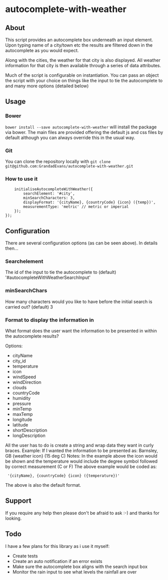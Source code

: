 # autocomplete-with-weather

## About
This script provides an autocomplete box underneath an input element. Upon typing name of a city/town etc the results are filtered down in the autocomplete as you would expect.

Along with the cities, the weather for that city is also displayed. All weather information for that city is then available through a series of data attributes.

Much of the script is configurable on instantiation. You can pass an object the script with your choice on things like the input to tie the autocomplete to and many more options (detailed below)

## Usage

### Bower
`bower install --save autocomplete-with-weather` will install the package via bower. The main files are provided offering the default js and css files by default although you can always override this in the usual way.

### Git
You can clone the repository locally with `git clone git@github.com:GrandadEvans/autocomplete-with-weather.git`

### How to use it
		initialiseAutocompleteWithWeather({
			searchElement: '#city',
			minSearchCharacters: 3,
			displayFormat: '{cityName}, {countryCode} {icon} ({temp})',
			measurementType: 'metric' // metric or imperial
		});
	});

## Configuration

There are several configuration options (as can be seen above). In details then&hellip;

### Searchelement
The id of the input to tie the autocomplete to
(default) '#autocompleteWithWeatherSearchInput'

### minSearchChars
How many characters would you like to have before the initial search is carried out?
(default) 3

### Format to display the information in
What format does the user want the information to be presented in within the autocomplete results?

Options:

  *  cityName
  *  city_id
  *  temperature
  *  icon
  *  windSpeed
  *  windDirection
  *  clouds
  *  countryCode
  *  humidity
  *  pressure
  *  minTemp
  *  maxTemp
  *  longitude
  *  latitude
  *  shortDescription
  *  longDescription

All the user has to do is create a string and wrap data they want in curly braces.
Example: If I wanted the information to be presented as:
Barnsley, GB {weather icon} (15 deg C)
Notes: In the example above the icon would be shown and the temperature would include the degree symbol
followed by correct measurement (C or F)
The above example would be coded as:

     '{cityName}, {countryCode} {icon} ({temperature})'
The above is also the default format.

## Support
If you require any help then please don't be afraid to ask :-) and thanks for looking.

## Todo
I have a few plans for this library as i use it myself:

  *  Create tests
  *  Create an auto notification if an error exists
  *  Make sure the autocomplete box aligns with the search input box
  *  Monitor the rain input to see what levels the rainfall are over
  
